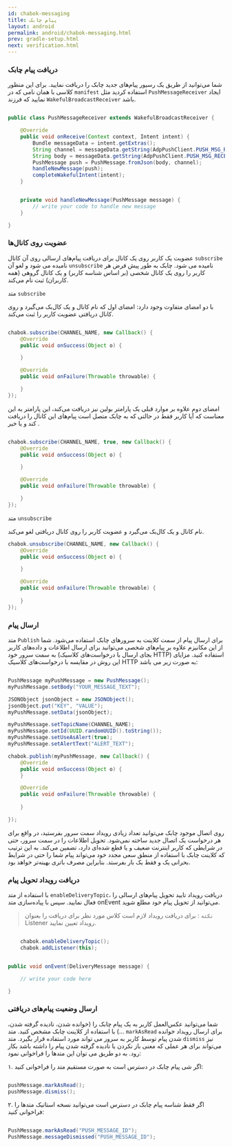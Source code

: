 ```yaml
---
id: chabok-messaging
title: پیام چابک
layout: android
permalink: android/chabok-messaging.html
prev: gradle-setup.html
next: verification.html
---
```


### دریافت پیام چابک

شما می‌توانید از طریق یک رسیور پیام‌های جدید چابک را دریافت نمایید. برای این منظور کلاسی با همان نامی که در `manifest` استفاده کردید مثل `PushMessageReceiver` ایجاد نمایید که فرزند `WakefulBroadcastReceiver` باشد. 

```java

public class PushMessageReceiver extends WakefulBroadcastReceiver {

    @Override
    public void onReceive(Context context, Intent intent) {
        Bundle messageData = intent.getExtras();
        String channel = messageData.getString(AdpPushClient.PUSH_MSG_RECEIVED_TOPIC);
        String body = messageData.getString(AdpPushClient.PUSH_MSG_RECEIVED_MSG);
        PushMessage push = PushMessage.fromJson(body, channel);
        handleNewMessage(push);
        completeWakefulIntent(intent);
    }


    private void handleNewMessage(PushMessage message) {
        // write your code to handle new message
    }

}

```

### عضویت روی کانال‌ها

عضویت یک کاربر روی یک کانال برای دریافت پیام‌های ارسالی روی آن کانال `subscribe` نامیده می شود و لغو آن `unsubscribe` نامیده می شود. چابک به طور پیش فرض هر کاربر را روی یک کانال شخصی (بر اساس شناسه کاربر) و یک کانال گروهی (همه کاربران) ثبت نام می‌کند.

متد `subscribe`

با دو امضای متفاوت وجود دارد: امضای اول که نام کانال و یک کال‌بک می‌گیرد و روی کانال دریافتی عضویت کاربر را ثبت می‌کند.

```java

chabok.subscribe(CHANNEL_NAME, new Callback() {
    @Override
    public void onSuccess(Object o) {

    }

    @Override
    public void onFailure(Throwable throwable) {

    }
});

```
امضای دوم علاوه بر موارد قبلی یک پارامتر بولین نیز دریافت می‌کند، این پارامتر به این معناست که آیا کاربر فقط در حالتی که به چابک متصل است پیام‌های این کانال را دریافت کند و یا خیر .

```java

chabok.subscribe(CHANNEL_NAME, true, new Callback() {
    @Override
    public void onSuccess(Object o) {

    }

    @Override
    public void onFailure(Throwable throwable) {

    }
});

```

متد `unsubscribe`

نام کانال و یک کال‌بک می‌گیرد و عضویت کاربر را روی کانال دریافتی لغو می‌کند.

```java
chabok.unsubscribe(CHANNEL_NAME, new Callback() {
    @Override
    public void onSuccess(Object o) {

    }

    @Override
    public void onFailure(Throwable throwable) {
    
    }
});

```

### ارسال پیام

متد `Publish` برای ارسال پیام از سمت کلاینت به سرور‌های چابک استفاده می‌شود. شما از این مکانیزم علاوه بر پیام‌های شخصی می‌توانید برای ارسال اطلاعات و داده‌های کاربر به سمت سرور خود (بجای ارسال با درخواست‌های کلاسیک HTTP) استفاده کنید. مزایای این روش در مقایسه با درخواست‌های کلاسیک HTTP به صورت زیر می باشد:

```java

PushMessage myPushMessage = new PushMessage();
myPushMessage.setBody("YOUR_MESSAGE_TEXT");

JSONObject jsonObject = new JSONObject();
jsonObject.put("KEY", "VALUE");
myPushMessage.setData(jsonObject);

myPushMessage.setTopicName(CHANNEL_NAME);
myPushMessage.setId(UUID.randomUUID().toString());
myPushMessage.setUseAsAlert(true);
myPushMessage.setAlertText("ALERT_TEXT");

chabok.publish(myPushMessage, new Callback() {
    @Override
    public void onSuccess(Object o) {
    }

    @Override
    public void onFailure(Throwable throwable) {
    
    }

});

```
روی اتصال موجود چابک می‌توانید تعداد زیادی رویداد سمت سرور بفرستید، در واقع برای هر درخواست یک اتصال جدید ساخته نمی‌شود.
تحویل اطلاعات را در سمت سرور، حتی در شرایطی که کاربر اینترنت ضعیف و یا قطع شده‌ای دارد، تضمین می‌کند. به این ترتیب که کلاینت چابک با استفاده از منطق سعی مجدد خود می‌تواند پیام‌ شما را حتی در شرایط بحرانی یک و فقط یک بار بفرستد. بنابراین مصرف باتری بهینه‌تر خواهد بود.



### دریافت رویداد تحویل پیام‌

با استفاده از متد `enableDeliveryTopic`، دریافت رویداد تایید تحویل پیام‌های ارسالی را فعال نمایید. سپس با پیاده‌سازی متد onEvent می‌توانید از تحویل پیام خود مطلع شوید.


> `نکته` :  برای دریافت رویداد لازم است کلاس مورد نظر برای دریافت را بعنوان Listener‌ رویداد تعیین نمایید.

```java

    chabok.enableDeliveryTopic();
    chabok.addListener(this);


public void onEvent(DeliveryMessage message) {

    // write your code here

}

```


### ارسال وضعیت پیام‌های دریافتی

شما می‌توانید عکس‌العمل کاربر به یک پیام چابک را (خوانده شدن، نادیده گرفته شدن، ...) با استفاده از کلاینت چابک مشخص کنید. 
متد `markAsRead` برای ارسال رویداد خوانده شدن پیام توسط کاربر به سرور می تواند مورد استفاده قرار بگیرد. 
متد `dismiss` نیز می‌تواند برای هر عملی که معنی باز نکردن یا نادیده گرفته شدن پیام را داشته باشد بکار رود. به دو طریق می توان این متدها را فراخوانی نمود:

۱. اگر شی پیام چابک در دسترس است به صورت مستقیم متد را فراخوانی کنید:

```java  

pushMessage.markAsRead();
pushMessage.dismiss();

```               

۲. اگر فقط شناسه پیام چابک در دسترس است می‌توانید نسخه استاتیک متد‌ها را فراخوانی کنید:

```java  

PushMessage.markAsRead("PUSH_MESSAGE_ID");
PushMessage.messageDismissed("PUSH_MESSAGE_ID");

```               


